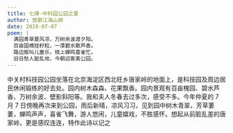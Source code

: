 ```yaml
---
title: 七律·中科园公园之夏
author: 放歌江海山阙
date: 2019-07-07
poem: |
  满园青翠夏风凉，万树余波渡夕阳。
  百亩国槐挂籽粒，一潭碧水散芦香。
  路边贩叫儿童乐，枝上蝉鸣喜雀忙。
  旧日愁人脏乱地，今朝迎客美公园。
---
```


中关村科技园公园坐落在北京海淀区西北旺乡唐家岭的地面上，是科技园及周边居民休闲锻练的好去处。园内树木森森、花果飘香。园内景观有百亩槐园、碧水芦香、万树余波、壁影斜阳等。我和夫人冬春去过多次，感受不多。今年仲夏的 7 月 7 日傍晚再次来到公园，雨后新晴，凉风习习，见到园中树木青翠，芳草萋萋，蝉鸣声声，喜雀飞舞，游人悠闲，儿童嬉戏，不胜感怀。想起从前脏乱差的唐家岭，更是感叹连连，特作此诗以记之

